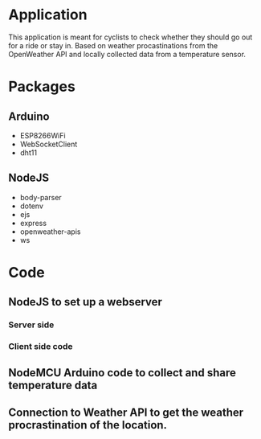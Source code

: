 # Application

This application is meant for cyclists to check whether they should go out for a ride or stay in. Based on weather procastinations from the OpenWeather API and locally collected data from a temperature sensor.

# Packages
## Arduino
+ ESP8266WiFi
+ WebSocketClient
+ dht11

## NodeJS
+ body-parser
+ dotenv
+ ejs
+ express
+ openweather-apis
+ ws

# Code
## NodeJS to set up a webserver  

### Server side  

### Client side code  

## NodeMCU Arduino code to collect and share temperature data  

## Connection to Weather API to get the weather procrastination of the location.  
